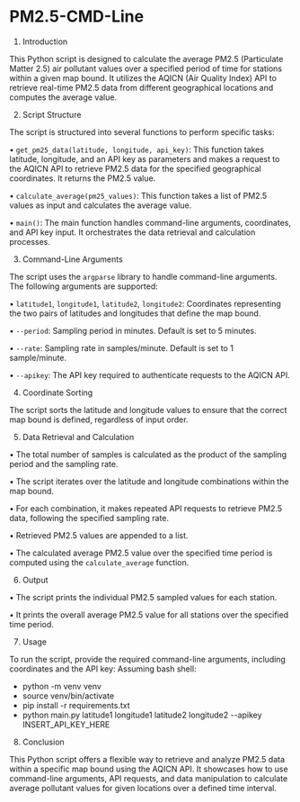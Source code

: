 # PM2.5-CMD-Line

1. Introduction

This Python script is designed to calculate the average PM2.5 (Particulate Matter 2.5) air pollutant values over a specified period of time for stations within a given map bound. It utilizes the AQICN (Air Quality Index) API to retrieve real-time PM2.5 data from different geographical locations and computes the average value.

2. Script Structure

The script is structured into several functions to perform specific tasks:

•	 `get_pm25_data(latitude, longitude, api_key)`: This function takes latitude, longitude, and an API key as parameters and makes a request to the AQICN API to retrieve PM2.5 data for the specified geographical coordinates. It returns the PM2.5 value.

•	`calculate_average(pm25_values)`: This function takes a list of PM2.5 values as input and calculates the average value.

•	`main()`: The main function handles command-line arguments, coordinates, and API key input. It orchestrates the data retrieval and calculation processes.

3. Command-Line Arguments

The script uses the `argparse` library to handle command-line arguments. The following arguments are supported:

•	`latitude1`, `longitude1`, `latitude2`, `longitude2`: Coordinates representing the two pairs of latitudes and longitudes that define the map bound.

•	 `--period`: Sampling period in minutes. Default is set to 5 minutes.

•	 `--rate`: Sampling rate in samples/minute. Default is set to 1 sample/minute.

•	`--apikey`: The API key required to authenticate requests to the AQICN API.

4. Coordinate Sorting

The script sorts the latitude and longitude values to ensure that the correct map bound is defined, regardless of input order.

5. Data Retrieval and Calculation

•	 The total number of samples is calculated as the product of the sampling period and the sampling rate.

•	The script iterates over the latitude and longitude combinations within the map bound.

•	For each combination, it makes repeated API requests to retrieve PM2.5 data, following the specified sampling rate.

•	Retrieved PM2.5 values are appended to a list.

•	 The calculated average PM2.5 value over the specified time period is computed using the `calculate_average` function.

6. Output

•	The script prints the individual PM2.5 sampled values for each station.

•	It prints the overall average PM2.5 value for all stations over the specified time period.

7. Usage

To run the script, provide the required command-line arguments, including coordinates and the API key:
Assuming bash shell:
* python -m venv venv
* source venv/bin/activate
* pip install -r requirements.txt
* python main.py latitude1 longitude1 latitude2 longitude2 --apikey INSERT_API_KEY_HERE

8. Conclusion

This Python script offers a flexible way to retrieve and analyze PM2.5 data within a specific map bound using the AQICN API. It showcases how to use command-line arguments, API requests, and data manipulation to calculate average pollutant values for given locations over a defined time interval.

